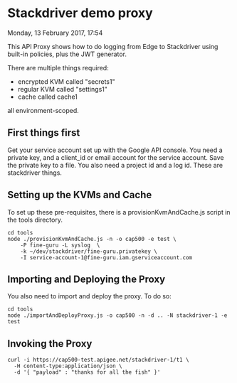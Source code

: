 # Stackdriver demo proxy

Monday, 13 February 2017, 17:54

This API Proxy shows how to do logging from Edge to Stackdriver using
built-in policies, plus the JWT generator. 

There are multiple things required:

 - encrypted KVM called "secrets1"
 - regular KVM called "settings1"
 - cache called cache1

all environment-scoped.


## First things first

Get your service account set up with the Google API console.
You need a private key, and a client_id or email account for the service account.
Save the private key to a file. 
You also need a project  id and a log id. These are stackdriver things.


## Setting up the KVMs and Cache

To set up these pre-requisites, there is a provisionKvmAndCache.js script in the
tools directory. 

```
cd tools
node ./provisionKvmAndCache.js -n -o cap500 -e test \
    -P fine-guru -L syslog  \
    -k ~/dev/stackdriver/fine-guru.privatekey \
    -I service-account-1@fine-guru.iam.gserviceaccount.com

```

## Importing and Deploying the Proxy

You also need to import and deploy the proxy.  To do so:

```
cd tools
node ./importAndDeployProxy.js -o cap500 -n -d .. -N stackdriver-1 -e test
```


## Invoking the Proxy

```
curl -i https://cap500-test.apigee.net/stackdriver-1/t1 \
  -H content-type:application/json \
  -d '{ "payload" : "thanks for all the fish" }'

```
